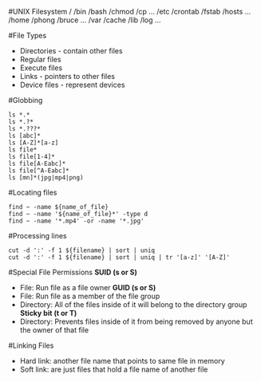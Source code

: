 #UNIX Filesystem
/
    /bin
        /bash
        /chmod
        /cp
        ...
    /etc
        /crontab
        /fstab
        /hosts
        ...
    /home
        /phong
        /bruce
        ...
    /var
        /cache
        /lib
        /log
        ...

#File Types
- Directories - contain other files
- Regular files
- Execute files
- Links - pointers to other files
- Device files - represent devices

#Globbing
```
ls *.*
ls *.?*
ls *.???*
ls [abc]*
ls [A-Z]*[a-z]
ls file*
ls file[1-4]*
ls file[A-Eabc]*
ls file[^A-Eabc]*
ls [mn]*(jpg|mp4|png)
```

#Locating files
```
find ~ -name ${name_of_file}
find ~ -name '${name_of_file}*' -type d
find ~ -name '*.mp4' -or -name '*.jpg'
```

#Processing lines
```
cut -d ':' -f 1 ${filename} | sort | uniq
cut -d ':' -f 1 ${filename} | sort | uniq | tr '[a-z]' '[A-Z]'
```

#Special File Permissions
**SUID (s or S)**
- File: Run file as a file owner
**GUID (s or S)**
- File: Run file as a member of the file group
- Directory: All of the files inside of it will belong to the directory group
**Sticky bit (t or T)**
- Directory: Prevents files inside of it from being removed by anyone but the owner of that file

#Linking Files
- Hard link: another file name that points to same file in memory
- Soft link: are just files that hold a file name of another file
